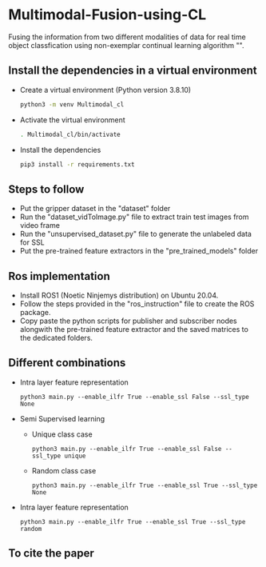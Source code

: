 # Multimodal-Fusion-using-CL
Fusing the information from two different modalities of data for real time object classfication using non-exemplar continual learning algorithm "".

## Install the dependencies in a virtual environment

- Create a virtual environment (Python version 3.8.10) 
  
  ```bash
  python3 -m venv Multimodal_cl
  ```

- Activate the virtual environment
  ```bash
  . Multimodal_cl/bin/activate
  
- Install the dependencies

  ```bash
  pip3 install -r requirements.txt
  ```
## Steps to follow
- Put the gripper dataset in the "dataset" folder
- Run the "dataset_vidToImage.py" file to extract train test images from video frame
- Run the "unsupervised_dataset.py" file to generate the unlabeled data for SSL
- Put the pre-trained feature extractors in the "pre_trained_models" folder

## Ros implementation
- Install ROS1 (Noetic Ninjemys distribution) on Ubuntu 20.04.
- Follow the steps provided in the "ros_instruction" file to create the ROS package.
- Copy paste the python scripts for publisher and subscriber nodes alongwith the pre-trained feature extractor and the saved matrices to the dedicated folders.

## Different combinations
- Intra layer feature representation
  ```
  python3 main.py --enable_ilfr True --enable_ssl False --ssl_type None 
  ```

- Semi Supervised learning
  - Unique class case
    ```
    python3 main.py --enable_ilfr True --enable_ssl False --ssl_type unique
    ```
  - Random class case
    ```
    python3 main.py --enable_ilfr True --enable_ssl True --ssl_type None 
    ```

- Intra layer feature representation
  ```
  python3 main.py --enable_ilfr True --enable_ssl True --ssl_type random 
  ```
  
## To cite the paper
  ```bash
  ```
